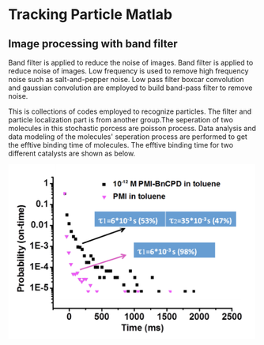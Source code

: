 # Tracking Particle Matlab
## Image processing with band filter
Band filter is applied to reduce the noise of images. Band filter is applied to reduce noise of images. Low frequency is used to remove high frequency noise such as salt-and-pepper noise. Low pass filter boxcar convolution and gaussian convolution are employed to build band-pass filter to remove noise.


This is collections of codes employed to recognize particles. The filter and particle localization part is from another group.The seperation of two molecules in this stochastic porcess are poisson process. Data analysis and data modeling of the molecules' seperation process are performed to get the efftive binding time of molecules. The efftive binding time for two different catalysts are shown as below.
<!--![alt text](poisson_process.png){ width=50% height=50% }-->
[<img src="poisson_process.png" width="500"/>]("poisson_process.png")
